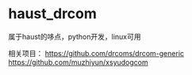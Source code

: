 # haust_drcom
属于haust的哆点，python开发，linux可用

相关项目：
        https://github.com/drcoms/drcom-generic
        https://github.com/muzhiyun/xsyudogcom

